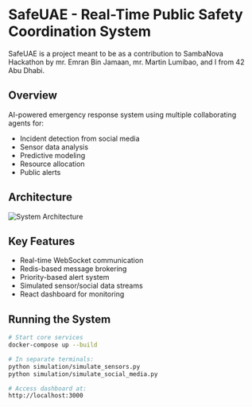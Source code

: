 # SafeUAE - Real-Time Public Safety Coordination System

SafeUAE is a project meant to be as a contribution to SambaNova Hackathon by mr. Emran Bin Jamaan, mr. Martin Lumibao, and I from 42 Abu Dhabi.

## Overview
AI-powered emergency response system using multiple collaborating agents for:
- Incident detection from social media
- Sensor data analysis
- Predictive modeling
- Resource allocation
- Public alerts

## Architecture
![System Architecture](docs/architecture.png)

## Key Features
- Real-time WebSocket communication
- Redis-based message brokering
- Priority-based alert system
- Simulated sensor/social data streams
- React dashboard for monitoring

## Running the System
```bash
# Start core services
docker-compose up --build

# In separate terminals:
python simulation/simulate_sensors.py
python simulation/simulate_social_media.py

# Access dashboard at:
http://localhost:3000

